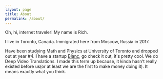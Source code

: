 ```yaml
---
layout: page
title: About
permalink: /about/
---
```



Oh, hi, internet traveler! My name is Rich.

I live in Toronto, Canada.
Immigrated here from Moscow, Russia in 2017.

Have been studying Math and Physics at University of Toronto and dropped out at year #4.
I have a startup [Blanc](https://useblanc.com), go check it out, it's pretty cool. We do Deep Video Translations.
I made this term up because, it kinda hasn't really existed before us(or at least we are the first to make money doing it).
It means exactly what you think.





